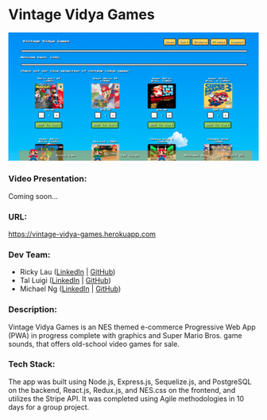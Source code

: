 # Vintage Vidya Games

![](./public/images/screenshot.png)

### Video Presentation:

Coming soon...

### URL:

https://vintage-vidya-games.herokuapp.com

### Dev Team:

* Ricky Lau ([LinkedIn](https://www.linkedin.com/in/rickylaudev) | [GitHub](https://github.com/rickylaufitness))
* Tal Luigi ([LinkedIn](https://www.linkedin.com/in/talluigi) | [GitHub](https://github.com/luigilegion))
* Michael Ng ([LinkedIn](https://www.linkedin.com/in/michael-m-ng) | [GitHub](https://github.com/xmng))

### Description:

Vintage Vidya Games is an NES themed e-commerce Progressive Web App (PWA) in progress complete with graphics and Super Mario Bros. game sounds, that offers old-school video games for sale.

### Tech Stack:

The app was built using Node.js, Express.js, Sequelize.js, and PostgreSQL on the backend, React.js, Redux.js, and NES.css on the frontend, and utilizes the Stripe API. It was completed using Agile methodologies in 10 days for a group project.
